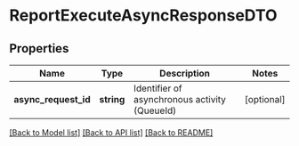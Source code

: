 # ReportExecuteAsyncResponseDTO

## Properties
Name | Type | Description | Notes
------------ | ------------- | ------------- | -------------
**async_request_id** | **string** | Identifier of asynchronous activity (QueueId) | [optional] 

[[Back to Model list]](../README.md#documentation-for-models) [[Back to API list]](../README.md#documentation-for-api-endpoints) [[Back to README]](../README.md)


